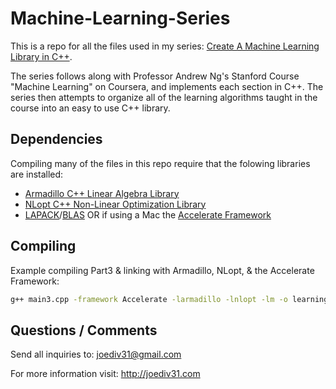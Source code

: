 Machine-Learning-Series
=====

This is a repo for all the files used in my series: [Create A Machine Learning Library in C++](http://www.joediv.com/courseras-ng-stanford-machine-learning-course-in-c).

The series follows along with Professor Andrew Ng's Stanford Course "Machine Learning" on Coursera, and implements each section in C++.  The series then attempts to organize all of the learning algorithms taught in the course into an easy to use C++ library.

Dependencies
-----

Compiling many of the files in this repo require that the folowing libraries are installed:

* [Armadillo C++ Linear Algebra Library](http://arma.sourceforge.net/)
* [NLopt C++ Non-Linear Optimization Library](http://ab-initio.mit.edu/wiki/index.php/NLopt)
* [LAPACK](http://www.netlib.org/lapack/)/[BLAS](http://www.netlib.org/blas/) OR if using a Mac the [Accelerate Framework](https://developer.apple.com/performance/accelerateframework.html)

Compiling
-----

Example compiling Part3 & linking with Armadillo, NLopt, & the Accelerate Framework: 

```bash
g++ main3.cpp -framework Accelerate -larmadillo -lnlopt -lm -o learning
```

Questions / Comments
-----

Send all inquiries to: joediv31@gmail.com

For more information visit: http://joediv31.com
